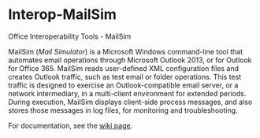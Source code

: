 # Interop-MailSim
Office Interoperability Tools - MailSim

MailSim (*Mail Simulator*) is a Microsoft Windows command-line tool that automates email operations through Microsoft Outlook 2013, or for Outlook for Office 365. 
MailSim reads user-defined XML configuration files and creates Outlook traffic, such as test email or folder operations. 
This test traffic is designed to exercise an Outlook-compatible email server, or a network intermediary, in a multi-client environment for extended periods. 
During execution, MailSim displays client-side process messages, and also stores those messages in log files, for monitoring and troubleshooting.

For documentation, see the [wiki page](https://github.com/OfficeDev/Interop-MailSim/wiki).
